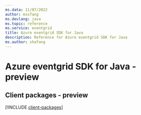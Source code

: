 ```yaml
---
ms.data: 11/07/2022
author: mssfang
ms.devlang: java
ms.topic: reference
ms.service: eventgrid
title: Azure eventgrid SDK for Java
description: Reference for Azure eventgrid SDK for Java
ms.author: shafang
---
```

# Azure eventgrid SDK for Java - preview

## Client packages - preview
[!INCLUDE [client-packages](eventgrid-client-index.md)]